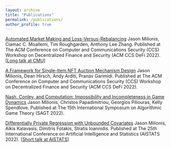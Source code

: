 ```yaml
---
layout: archive
title: "Publications"
permalink: /publications/
author_profile: true
---
```

<!--- FOR SEPARATE PAGES, uncomment this.
{% if author.googlescholar %}
  You can also find my articles on <u><a href="{{author.googlescholar}}">my Google Scholar profile</a>.</u>
{% endif %}

{% include base_path %}

{% for post in site.publications reversed %}
  {% include archive-single.html %}
{% endfor %}
--->

[Automated Market Making and Loss-Versus-Rebalancing](https://arxiv.org/pdf/2208.06046)
Jason Milionis, Ciamac C. Moallemi, Tim Roughgarden, Anthony Lee Zhang.
Published at The ACM Conference on Computer and Communications Security (CCS) Workshop on Decentralized Finance and Security (ACM CCS DeFi 2022).
\[[Long talk at CMU](https://www.youtube.com/watch?v=Xz2PfxlKOZM)\]

[A Framework for Single-Item NFT Auction Mechanism Design](https://arxiv.org/pdf/2209.11293)
Jason Milionis, Dean Hirsch, Andy Arditi, Pranav Garimidi.
Published at The ACM Conference on Computer and Communications Security (CCS) Workshop on Decentralized Finance and Security (ACM CCS DeFi 2022).

[Nash, Conley, and Computation: Impossibility and Incompleteness in Game Dynamics](https://arxiv.org/pdf/2203.14129)
Jason Milionis, Christos Papadimitriou, Georgios Piliouras, Kelly Spendlove.
Published at The 15th International Symposium on Algorithmic Game Theory (SAGT 2022).

[Differentially Private Regression with Unbounded Covariates](https://arxiv.org/pdf/2202.11199)
Jason Milionis, Alkis Kalavasis, Dimitris Fotakis, Stratis Ioannidis.
Published at The 25th International Conference on Artificial Intelligence and Statistics (AISTATS 2022).
\[[Short talk at AISTATS](https://virtual.aistats.org/virtual/2022/poster/3274)\]
